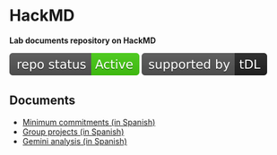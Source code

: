 # HackMD
**Lab documents repository on HackMD**

[![Project Status: Active – The project has reached a stable, usable state and is being actively developed.](https://raw.githubusercontent.com/training-datalab/HackMD/master/badges/active.svg)](STATUS.md) [![tDL](https://raw.githubusercontent.com/training-datalab/HackMD/main/badges/tDL.svg)](https://training-datalab.com/)

## Documents

* [Minimum commitments (in Spanish)](docs/commitments.md)
* [Group projects (in Spanish)](docs/projects.md)
* [Gemini analysis (in Spanish)](docs/gemini.md)
